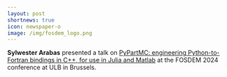 ```yaml
---
layout: post
shortnews: true
icon: newspaper-o
image: /img/fosdem_logo.png
---
```


<b>Sylwester Arabas</b> presented a talk on
  <a href="https://archive.fosdem.org/2024/schedule/event/fosdem-2024-2338-pypartmc-engineering-python-to-fortran-bindings-in-c-for-use-in-julia-and-matlab/">PyPartMC: engineering Python-to-Fortran bindings in C++, for use in Julia and Matlab</a>
  at the FOSDEM 2024 conference at ULB in Brussels.
